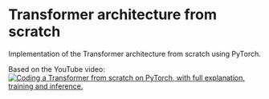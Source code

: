 # Transformer architecture from scratch    

Implementation of the Transformer architecture from scratch using PyTorch.    

Based on the YouTube video: [![Coding a Transformer from scratch on PyTorch, with full explanation, training and inference.](https://img.youtube.com/vi/ISNdQcPhsts/0.jpg)](https://www.youtube.com/watch?v=ISNdQcPhsts)